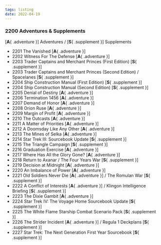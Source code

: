 ```yaml
---
tags: listing
date: 2022-04-19
---
```

### 2200 Adventures & Supplements

[**A**{ .adventure }] Adventures / [**S**{ .supplement }] Supplements

- 2201 The Vanished [**A**{ .adventure }]
- 2202 Witness For The Defense [**A**{ .adventure }]
- 2203 Trader Captains and Merchant Princes (First Edition) [**S**{ .supplement }]
- 2203 Trader Captains and Merchant Princes (Second Edition) / Spacelanes [**S**{ .supplement }]
- 2204 Ship Construction Manual (First Edition) [**S**{ .supplement }]
- 2204 Ship Construction Manual (Second Edition) [**S**{ .supplement }]
- 2205 Denial of Destiny [**A**{ .adventure }]
- 2206 Termination 1456 [**A**{ .adventure }]
- 2207 Demand of Honor [**A**{ .adventure }]
- 2208 Orion Ruse [**A**{ .adventure }]
- 2209 Margin of Profit [**A**{ .adventure }]
- 2210 The Outcasts [**A**{ .adventure }]
- 2211 A Matter of Priorities [**A**{ .adventure }]
- 2212 A Doomsday Like Any Other [**A**{ .adventure }]
- 2213 The Mines of Selka [**A**{ .adventure }]
- 2214 Star Trek III: Sourcebook Update [**S**{ .supplement }]
- 2215 The Triangle Campaign [**S**{ .supplement }]
- 2216 Graduation Exercise [**A**{ .adventure }]
- 2217 Where Has All the Glory Gone? [**A**{ .adventure }]
- 2218 Return to Axanar / The Four Years War [**S**{ .supplement }]
- 2219 Decision at Midnight [**A**{ .adventure }]
- 2220 An Imbalance of Power [**A**{ .adventure }]
- 2221 Old Soldiers Never Die [**A**{ .adventure }] / The Romulan War [**S**{ .supplement }]
- 2222 A Conflict of Interests [**A**{ .adventure }] / Klingon Intelligence Briefing [**S**{ .supplement }]
- 2223 The Dixie Gambit [**A**{ .adventure }]
- 2224 Star Trek IV: The Voyage Home Sourcebook Update [**S**{ .supplement }]
- 2225 The White Flame Starship Combat Scenario Pack [**S**{ .supplement }]
- 2226 The Strider Incident [**A**{ .adventure }] / Regula 1 Deckplans [**S**{ .supplement }]
- 2227 Star Trek: The Next Generation First Year Sourcebook [**S**{ .supplement }]